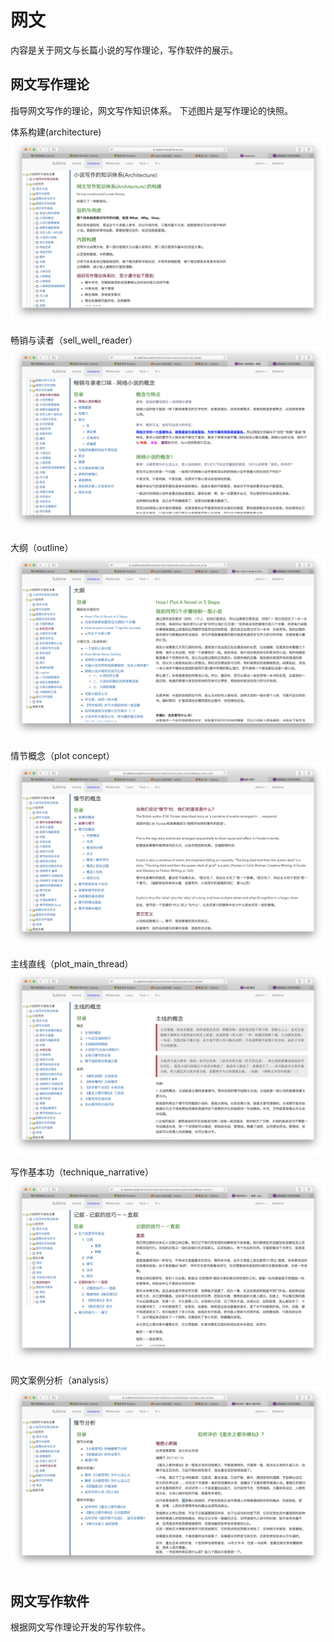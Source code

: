# 网文
内容是关于网文与长篇小说的写作理论，写作软件的展示。

## 网文写作理论
指导网文写作的理论，网文写作知识体系。
下述图片是写作理论的快照。

体系构建(architecture)
![alt text](webnovel-ui/novel_write_theory/architecture.png)

畅销与读者（sell_well_reader）
![alt text](webnovel-ui/novel_write_theory/sell_well_reader.png)

大纲（outline）
![alt text](webnovel-ui/novel_write_theory/outline.png)

情节概念（plot concept）
![alt text](webnovel-ui/novel_write_theory/plot_concept.png)

主线直线（plot_main_thread）
![alt text](webnovel-ui/novel_write_theory/plot_main_thread.png)

写作基本功（technique_narrative）
![alt text](webnovel-ui/novel_write_theory/technique_narrative.png)

网文案例分析（analysis）
![alt text](webnovel-ui/novel_write_theory/analysis.png)

## 网文写作软件
根据网文写作理论开发的写作软件。
